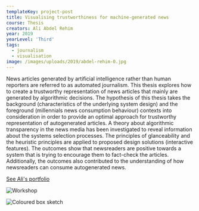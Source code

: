 ```yaml
---
templateKey: project-post
title: Visualising trustworthiness for machine-generated news
course: Thesis
creators: Ali Abdel Rehim
year: 2019
yearLevel: 'Third'
tags:
  - journalism
  - visualisation
image: /images/uploads/2019/abdel-rehim-0.jpg
---
```


News articles generated by artificial intelligence rather than human reporters are referred to as automated journalism. This thesis explores how to create a trustworthy representation of news articles that mainly are generated by algorithmic decisions. The hypothesis of this thesis takes the background (characteristics of the underlying system design) and the foreground (millennials news consumption behaviour) contexts into consideration in order to provide an optimal approach for trustworthy representation of autogenerated articles. A theory about algorithmic transparency in the news media has been investigated to reveal information about the systems selection processes. The principles of glanceability and the heuristic principles are applied to proposed design solutions (interactive features). The outcomes show that newsreaders are positive towards a system that is trying to encourage them to fact-check the articles. Additionally, the outcomes also contributed to the understanding of how newsreaders can consume autogenerated news. 

<a class="button" href="http://alisalem.se">See Ali's portfolio</a>

![Workshop](/images/uploads/2019/abdel-rehim-2.jpg 'Design workshop exploring page composition')

![Coloured box sketch](/images/uploads/2019/abdel-rehim-3.jpg 'Machine-generated news draws upon various sources. This concept colour-codes regions of the story to indicate sources. In this case, red showing right-leaning, blue left-leaning sources.')